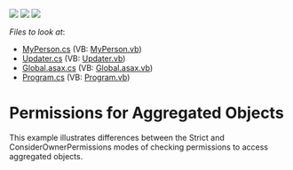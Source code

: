 <!-- default badges list -->
![](https://img.shields.io/endpoint?url=https://codecentral.devexpress.com/api/v1/VersionRange/128595036/10.2.3%2B)
[![](https://img.shields.io/badge/Open_in_DevExpress_Support_Center-FF7200?style=flat-square&logo=DevExpress&logoColor=white)](https://supportcenter.devexpress.com/ticket/details/E943)
[![](https://img.shields.io/badge/📖_How_to_use_DevExpress_Examples-e9f6fc?style=flat-square)](https://docs.devexpress.com/GeneralInformation/403183)
<!-- default badges end -->
<!-- default file list -->
*Files to look at*:

* [MyPerson.cs](./CS/AggregatedObjects.Module/MyPerson.cs) (VB: [MyPerson.vb](./VB/AggregatedObjects.Module/MyPerson.vb))
* [Updater.cs](./CS/AggregatedObjects.Module/Updater.cs) (VB: [Updater.vb](./VB/AggregatedObjects.Module/Updater.vb))
* [Global.asax.cs](./CS/AggregatedObjects.Web/Global.asax.cs) (VB: [Global.asax.vb](./VB/AggregatedObjects.Web/Global.asax.vb))
* [Program.cs](./CS/AggregatedObjects.Win/Program.cs) (VB: [Program.vb](./VB/AggregatedObjects.Win/Program.vb))
<!-- default file list end -->
# Permissions for Aggregated Objects


<p>This example illustrates differences between the Strict and ConsiderOwnerPermissions modes of checking permissions to access aggregated objects.</p>

<br/>


